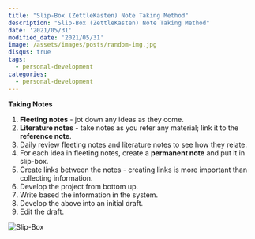 ```yaml
---
title: "Slip-Box (ZettleKasten) Note Taking Method"
description: "Slip-Box (ZettleKasten) Note Taking Method"
date: '2021/05/31'
modified_date: '2021/05/31'
image: /assets/images/posts/random-img.jpg
disqus: true
tags:
  - personal-development
categories:
  - personal-development
---
```


**Taking Notes**

1. **Fleeting notes** - jot down any ideas as they come.
2. **Literature notes** - take notes as you refer any material; link it to the **reference note**.
3. Daily review fleeting notes and literature notes to see how they relate. 
4. For each idea in fleeting notes, create a **permanent note** and put it in slip-box.
5. Create links between the notes - creating links is more important than collecting information.
6. Develop the project from bottom up.
7. Write based the information in the system.
8. Develop the above into an initial draft.
9. Edit the draft.

![Slip-Box](@@baseUrl@@/assets/images/2021-05-31-slip-box-note-taking/slip-box.png)
